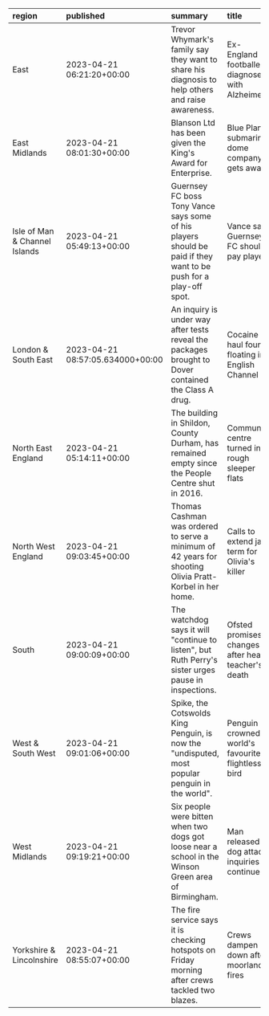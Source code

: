 | region                        | published                        | summary                                                                                                          | title                                              | url                                       |   summary_compound_score |   title_compound_score |   summary_minus_title |
|:------------------------------|:---------------------------------|:-----------------------------------------------------------------------------------------------------------------|:---------------------------------------------------|:------------------------------------------|-------------------------:|-----------------------:|----------------------:|
| East                          | 2023-04-21 06:21:20+00:00        | Trevor Whymark's family say they want to share his diagnosis to help others and raise awareness.                 | Ex-England footballer diagnosed with Alzheimer's   | /news/uk-england-suffolk-65336965         |                   0.6369 |                 0      |               -0.6369 |
| East Midlands                 | 2023-04-21 08:01:30+00:00        | Blanson Ltd has been given the King's Award for Enterprise.                                                      | Blue Planet submarine dome company gets award      | /news/uk-england-leicestershire-65338886  |                   0.5423 |                 0.5423 |                0      |
| Isle of Man & Channel Islands | 2023-04-21 05:49:13+00:00        | Guernsey FC boss Tony Vance says some of his players should be paid if they want to be push for a play-off spot. | Vance says Guernsey FC should pay players          | /sport/football/65342225                  |                   0.0772 |                -0.1027 |               -0.1799 |
| London & South East           | 2023-04-21 08:57:05.634000+00:00 | An inquiry is under way after tests reveal the packages brought to Dover contained the Class A drug.             | Cocaine haul found floating in English Channel     | /news/articles/c90d5wnljxvo               |                   0      |                 0      |                0      |
| North East England            | 2023-04-21 05:14:11+00:00        | The building in Shildon, County Durham, has remained empty since the People Centre shut in 2016.                 | Community centre turned into rough sleeper flats   | /news/uk-england-tees-65337330            |                  -0.2023 |                 0      |                0.2023 |
| North West England            | 2023-04-21 09:03:45+00:00        | Thomas Cashman was ordered to serve a minimum of 42 years for shooting Olivia Pratt-Korbel in her home.          | Calls to extend jail term for Olivia's killer      | /news/uk-england-merseyside-65346650      |                   0      |                -0.5574 |               -0.5574 |
| South                         | 2023-04-21 09:00:09+00:00        | The watchdog says it will "continue to listen", but Ruth Perry's sister urges pause in inspections.              | Ofsted promises changes after head teacher's death | /news/education-65339944                  |                   0      |                -0.3182 |               -0.3182 |
| West & South West             | 2023-04-21 09:01:06+00:00        | Spike, the Cotswolds King Penguin, is now the "undisputed, most popular penguin in the world".                   | Penguin crowned world's favourite flightless bird  | /news/uk-england-gloucestershire-65343340 |                   0.4754 |                 0      |               -0.4754 |
| West Midlands                 | 2023-04-21 09:19:21+00:00        | Six people were bitten when two dogs got loose near a school in the Winson Green area of Birmingham.             | Man released as dog attack inquiries continue      | /news/uk-england-birmingham-65347191      |                  -0.3182 |                -0.4767 |               -0.1585 |
| Yorkshire & Lincolnshire      | 2023-04-21 08:55:07+00:00        | The fire service says it is checking hotspots on Friday morning after crews tackled two blazes.                  | Crews dampen down after moorland fires             | /news/uk-england-leeds-65346983           |                  -0.34   |                 0      |                0.34   |